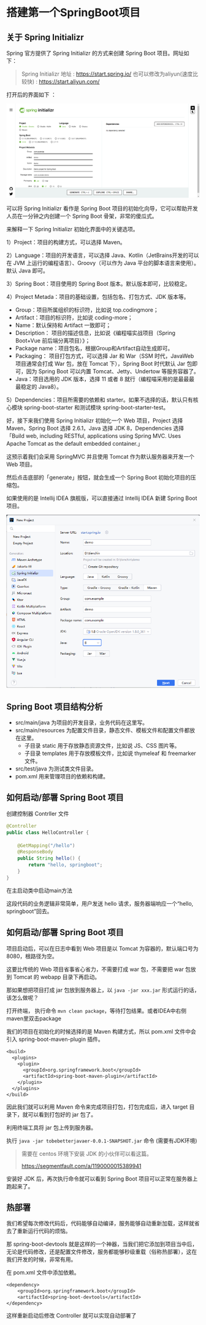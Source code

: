 # 搭建第一个SpringBoot项目

## 关于 Spring Initializr

Spring 官方提供了 Spring Initializr 的方式来创建 Spring Boot 项目。网址如下：

> Spring Initializr 地址 : https://start.spring.io/
> 也可以修改为aliyun(速度比较快) : https://start.aliyun.com/

打开后的界面如下 ：

![image-20230424152400072](https://github.com/shmily0021/Blog-note-gitalk/blob/main/img/SpringBoot/SpringBoot001.png?raw=true)

可以将 Spring Initializr 看作是 Spring Boot 项目的初始化向导，它可以帮助开发人员在一分钟之内创建一个 Spring Boot 骨架，非常的傻瓜式。

来解释一下 Spring Initializr 初始化界面中的关键选项。

1）Project：项目的构建方式，可以选择 Maven。

2）Language：项目的开发语言，可以选择 Java、Kotlin（JetBrains开发的可以在 JVM 上运行的编程语言）、Groovy（可以作为 Java 平台的脚本语言来使用）。默认 Java 即可。

3）Spring Boot：项目使用的 Spring Boot 版本。默认版本即可，比较稳定。

4）Project Metada：项目的基础设置，包括包名、打包方式、JDK 版本等。

- Group：项目所属组织的标识符，比如说 top.codingmore；
- Artifact：项目的标识符，比如说 coding-more；
- Name：默认保持和 Artifact 一致即可；
- Description： 项目的描述信息，比如说《编程喵实战项目（Spring Boot+Vue 前后端分离项目）》；
- Package name：项目包名，根据Group和Artifact自动生成即可。
- Packaging： 项目打包方式，可以选择 Jar 和 War（SSM 时代，JavaWeb 项目通常会打成 War 包，放在 Tomcat 下），Spring Boot 时代默认 Jar 包即可，因为 Spring Boot 可以内置 Tomcat、Jetty、Undertow 等服务容器了。
- Java：项目选用的 JDK 版本，选择 11 或者 8 就行（编程喵采用的是最最最最稳定的 Java8）。

5）Dependencies：项目所需要的依赖和 starter。如果不选择的话，默认只有核心模块 spring-boot-starter 和测试模块 spring-boot-starter-test。

好，接下来我们使用 Spring Initializr 初始化一个 Web 项目，Project 选择 Maven，Spring Boot 选择 2.6.1，Java 选择 JDK 8，Dependencies 选择「Build web, including RESTful, applications using Spring MVC. Uses Apache Tomcat as the default embedded container.」

这预示着我们会采用 SpringMVC 并且使用 Tomcat 作为默认服务器来开发一个 Web 项目。

然后点击底部的「generate」按钮，就会生成一个 Spring Boot 初始化项目的压缩包。

如果使用的是 Intellij IDEA 旗舰版，可以直接通过 Intellij IDEA 新建 Spring Boot 项目。

![image-20230424164445131](https://github.com/shmily0021/Blog-note-gitalk/blob/main/img/SpringBoot/SpringBoot002.png?raw=true)

## Spring Boot 项目结构分析

- src/main/java 为项目的开发目录，业务代码在这里写。
- src/main/resources 为配置文件目录，静态文件、模板文件和配置文件都放在这里。
  - 子目录 static 用于存放静态资源文件，比如说 JS、CSS 图片等。
  - 子目录 templates 用于存放模板文件，比如说 thymeleaf 和 freemarker 文件。
- src/test/java 为测试类文件目录。
- pom.xml 用来管理项目的依赖和构建。

## 如何启动/部署 Spring Boot 项目

创建控制器 Contrller 文件

```java
@Controller
public class HelloController {
    
    @GetMapping("/hello")
    @ResponseBody
    public String hello() {
        return "hello, springboot";
    }
}
```

在主启动类中启动main方法

这段代码的业务逻辑非常简单，用户发送 hello 请求，服务器端响应一个“hello, springboot”回去。

## 如何启动/部署 Spring Boot 项目

项目启动后，可以在日志中看到 Web 项目是以 Tomcat 为容器的，默认端口号为 8080，根路径为空。

这要比传统的 Web 项目省事省心省力，不需要打成 war 包，不需要把 war 包放到 Tomcat 的 webapp 目录下再启动。

那如果想把项目打成 jar 包放到服务器上，以 `java -jar xxx.jar` 形式运行的话，该怎么做呢？

打开终端， 执行命令 `mvn clean package`，等待打包结果。或者IDEA中右侧maven里双击package

我们的项目在初始化的时候选择的是 Maven 构建方式，所以 pom.xml 文件中会引入 spring-boot-maven-plugin 插件。

```text
<build>
  <plugins>
    <plugin>
      <groupId>org.springframework.boot</groupId>
      <artifactId>spring-boot-maven-plugin</artifactId>
    </plugin>
  </plugins>
</build>
```

因此我们就可以利用 Maven 命令来完成项目打包，打包完成后，进入 target 目录下，就可以看到打包好的 jar 包了。

利用终端工具将 jar 包上传到服务器。

执行 `java -jar tobebetterjavaer-0.0.1-SNAPSHOT.jar` 命令 (需要有JDK环境)

> 需要在 centos 环境下安装 JDK 的小伙伴可以看这篇。
>
> https://segmentfault.com/a/1190000015389941

安装好 JDK 后，再次执行命令就可以看到 Spring Boot 项目可以正常在服务器上跑起来了。

## 热部署

我们希望每次修改代码后，代码能够自动编译，服务能够自动重新加载，这样就省去了重新运行代码的烦恼。

那 spring-boot-devtools 就是这样的一个神器，当我们把它添加到项目当中后，无论是代码修改，还是配置文件修改，服务都能够秒级重载（俗称热部署），这在我们开发的时候，非常有用。

在 pom.xml 文件中添加依赖。

```text
<dependency>
    <groupId>org.springframework.boot</groupId>
    <artifactId>spring-boot-devtools</artifactId>
</dependency>
```

这样重新启动后修改 Controller 就可以实现自动部署了

